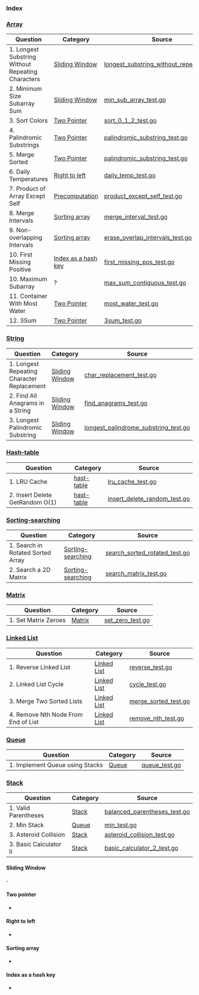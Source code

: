 ### Index

### [Array](https://www.techinterviewhandbook.org/algorithms/array)

| Question                                          | Category                                    | Source                                                                                        |
| ------------------------------------------------- | ------------------------------------------- | --------------------------------------------------------------------------------------------- |
| 1. Longest Substring Without Repeating Characters | [Sliding Window](#sliding-window)           | [longest_substring_without_repeat_test.go](./string/longest_substring_without_repeat_test.go) |
| 2. Minimum Size Subarray Sum                      | [Sliding Window](#sliding-window)           | [min_sub_array_test.go](./array/min_sub_array_test.go)                                        |
| 3. Sort Colors                                    | [Two Pointer](#two-pointer)                 | [sort_0_1_2_test.go](./array/sort_0_1_2_test.go)                                              |
| 4. Palindromic Substrings                         | [Two Pointer](#two-pointer)                 | [palindromic_substring_test.go](./string/palindromic_substring_test.go)                       |
| 5. Merge Sorted                                   | [Two Pointer](#two-pointer)                 | [palindromic_substring_test.go](./array/merge_sorted_test.go)                                 |
| 6. Daily Temperatures                             | [Right to left](#right-to-left)             | [daily_temp_test.go](./stack/daily_temp_test.go)                                              |
| 7. Product of Array Except Self                   | [Precomputation](#precomputation)           | [product_except_self_test.go](./array/product_except_self_test.go)                            |
| 8. Merge Intervals                                | [Sorting array](#sorting-array)             | [merge_interval_test.go](./array/merge_interval_test.go)                                      |
| 9. Non-overlapping Intervals                      | [Sorting array](#sorting-array)             | [erase_overlap_intervals_test.go](./array/erase_overlap_intervals_test.go)                    |
| 10. First Missing Positive                        | [Index as a hash key](#index-as-a-hash-key) | [first_missing_pos_test.go](./array/first_missing_pos_test.go)                                |
| 10. Maximum Subarray                              | ?                                           | [max_sum_contiguous_test.go](./array/max_sum_contiguous_test.go)                              |
| 11. Container With Most Water                     | [Two Pointer](#two-pointer)                 | [most_water_test.go](./array/most_water_test.go)                                              |
| 12. 3Sum                                          | [Two Pointer](#two-pointer)                 | [3sum_test.go](./array/3sum_test.go)                                                          |


### [String](https://www.techinterviewhandbook.org/algorithms/string)

| Question                                   | Category                          | Source                                                                                |
| ------------------------------------------ | --------------------------------- | ------------------------------------------------------------------------------------- |
| 1. Longest Repeating Character Replacement | [Sliding Window](#sliding-window) | [char_replacement_test.go](./string/char_replacement_test.go)                         |
| 2. Find All Anagrams in a String           | [Sliding Window](#sliding-window) | [find_anagrams_test.go](./string/find_anagrams_test.go)                               |
| 3. Longest Palindromic Substring           | [Sliding Window](#sliding-window) | [longest_palindrome_substring_test.go](./string/longest_palindrome_substring_test.go) |

### [Hash-table](https://www.techinterviewhandbook.org/algorithms/hash-table)
| Question                        | Category                  | Source                                                               |
| ------------------------------- | ------------------------- | -------------------------------------------------------------------- |
| 1. LRU Cache                    | [hast-table](#hast-table) | [lru_cache_test.go](./linkedlist/lru_cache_test.go)                  |
| 2. Insert Delete GetRandom O(1) | [hast-table](#hast-table) | [insert_delete_random_test.go](./array/insert_delete_random_test.go) |


### [Sorting-searching](https://www.techinterviewhandbook.org/algorithms/sorting-searching/)
| Question                          | Category                                | Source                                                                 |
| --------------------------------- | --------------------------------------- | ---------------------------------------------------------------------- |
| 1. Search in Rotated Sorted Array | [Sorting-searching](#sorting-searching) | [search_sorted_rotated_test.go](./array/search_sorted_rotated_test.go) |
| 2. Search a 2D Matrix             | [Sorting-searching](#sorting-searching) | [search_matrix_test.go](./matrix/search_matrix_test.go)                |


### [Matrix](https://www.techinterviewhandbook.org/algorithms/matrix/)
| Question             | Category          | Source                                        |
| -------------------- | ----------------- | --------------------------------------------- |
| 1. Set Matrix Zeroes | [Matrix](#matrix) | [set_zero_test.go](./matrix/set_zero_test.go) |


### [Linked List](https://www.techinterviewhandbook.org/algorithms/linked-list/)
| Question                            | Category                    | Source                                                    |
| ----------------------------------- | --------------------------- | --------------------------------------------------------- |
| 1. Reverse Linked List              | [Linked List](#linked-list) | [reverse_test.go](./linkedlist/reverse_test.go)           |
| 2. Linked List Cycle                | [Linked List](#linked-list) | [cycle_test.go](./linkedlist/cycle_test.go)               |
| 3. Merge Two Sorted Lists           | [Linked List](#linked-list) | [merge_sorted_test.go](./linkedlist/merge_sorted_test.go) |
| 4. Remove Nth Node From End of List | [Linked List](#linked-list) | [remove_nth_test.go](./linkedlist/remove_nth_test.go)     |


### [Queue](https://www.techinterviewhandbook.org/algorithms/queue/)
| Question                        | Category        | Source                                 |
| ------------------------------- | --------------- | -------------------------------------- |
| 1. Implement Queue using Stacks | [Queue](#queue) | [queue_test.go](./stack/queue_test.go) |

### [Stack](https://www.techinterviewhandbook.org/algorithms/stack/)
| Question              | Category        | Source                                                               |
| --------------------- | --------------- | -------------------------------------------------------------------- |
| 1. Valid Parentheses  | [Stack](#stack) | [balanced_parentheses_test.go](./stack/balanced_parentheses_test.go) |
| 2. Min Stack          | [Queue](#stack) | [min_test.go](./stack/min_test.go)                                   |
| 3. Asteroid Collision | [Stack](#stack) | [asteroid_collision_test.go](./stack/asteroid_collision_test.go)     |
| 3. Basic Calculator II | [Stack](#stack) | [basic_calculator_2_test.go](./stack/basic_calculator_2_test.go)     |




#### Sliding Window
- 

#### Two pointer
-

#### Right to left
-

#### Sorting array
-

#### Index as a hash key
-